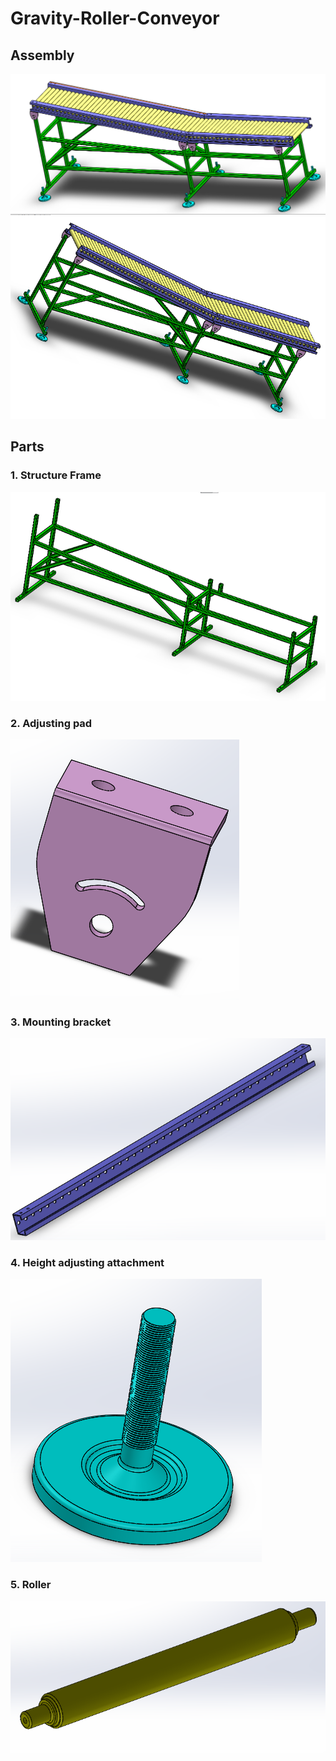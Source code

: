 # Gravity-Roller-Conveyor

## Assembly

<img src="Images/roller conveyor.PNG">
<img src="Images/rc 1.PNG">

## Parts 

### 1. Structure Frame

<img src="Images/structure frame.png">

### 2. Adjusting pad

<img src="Images/adjusting pad.png">

### 3. Mounting bracket

<img src="Images/mounting bracket.png">

### 4. Height adjusting attachment

<img src="Images/Height adjustment.png">

### 5. Roller

<img src="Images/roller.png">

